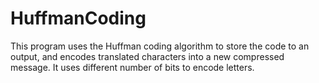 # HuffmanCoding
This program uses the Huffman coding algorithm to store the code to an output, and encodes translated characters into a new compressed message.
It uses different number of bits to encode letters.
